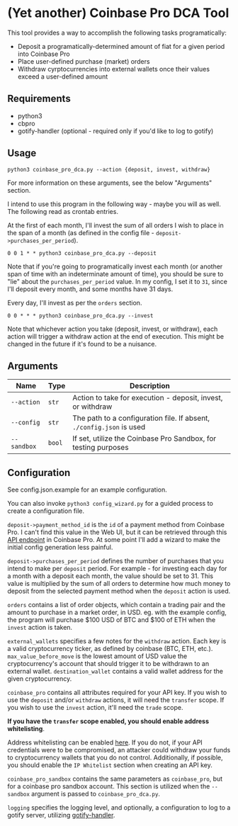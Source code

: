 # (Yet another) Coinbase Pro DCA Tool
This tool provides a way to accomplish the following tasks programatically:
* Deposit a programatically-determined amount of fiat for a given period into Coinbase Pro
* Place user-defined purchase (market) orders
* Withdraw cyrptocurrencies into external wallets once their values exceed a user-defined amount

## Requirements
* python3
* cbpro
* gotify-handler (optional - required only if you'd like to log to gotify)

## Usage
`python3 coinbase_pro_dca.py --action {deposit, invest, withdraw}`

For more information on these arguments, see the below "Arguments" section.

I intend to use this program in the following way - maybe you will as well.
The following read as crontab entries.

At the first of each month, I'll invest the sum of all orders I wish to place in the span of a month (as defined in the config file - `deposit->purchases_per_period`).

`0 0 1 * * python3 coinbase_pro_dca.py --deposit`

Note that if you're going to programatically invest each month (or another span of time with an indeterminate amount of time), you should be sure to "lie" about the `purchases_per_period` value. In my config, I set it to `31`, since I'll deposit every month, and some months have 31 days.

Every day, I'll invest as per the `orders` section.

`0 0 * * * python3 coinbase_pro_dca.py --invest`

Note that whichever action you take (deposit, invest, or withdraw),
each action will trigger a withdraw action at the end of execution.
This might be changed in the future if it's found to be a nuisance.

## Arguments
|Name|Type|Description|
|-|-|-|
|`--action`|`str`|Action to take for execution - deposit, invest, or withdraw|
|`--config`|`str`|The path to a configuration file. If absent, `./config.json` is used|
|`--sandbox`|`bool`|If set, utilize the Coinbase Pro Sandbox, for testing purposes|

## Configuration
See config.json.example for an example configuration.

You can also invoke `python3 config_wizard.py` for a guided process to create a configuration file.

`deposit->payment_method_id` is the `id` of a payment method from Coinbase Pro. I can't find this value in the Web UI, but it can be retrieved through this [API endpoint](https://docs.cloud.coinbase.com/exchange/reference/exchangerestapi_getpaymentmethods) in Coinbase Pro. At some point I'll add a wizard to make the initial config generation less painful.

`deposit->purchases_per_period` defines the number of purchases that you intend to make per `deposit` period. For example - for investing each day for a month with a deposit each month, the value should be set to 31. This value is multiplied by the sum of all orders to determine how much money to deposit from the selected payment method when the `deposit` action is used.

`orders` contains a list of order objects, which contain a trading pair and the amount to purchase in a market order, in USD.
eg. with the example config, the program will purchase $100 USD of BTC and $100 of ETH when the `invest` action is taken.

`external_wallets` specifies a few notes for the `withdraw` action.
Each key is a valid cryptocurrency ticker, as defined by coinbase (BTC, ETH, etc.).
`max_value_before_move` is the lowest amount of USD value the cryptocurrency's account that should trigger it to be withdrawn to an external wallet.
`destination_wallet` contains a valid wallet address for the given cryptocurrency.

`coinbase_pro` contains all attributes required for your API key.
If you wish to use the `deposit` and/or `withdraw` actions, it will need the `transfer` scope.
If you wish to use the `invest` action, it'll need the `trade` scope.

**If you have the `transfer` scope enabled, you should enable address whitelisting**.

Address whitelisting can be enabled [here](https://pro.coinbase.com/profile/address-book).
If you do not, if your API credentials were to be compromised, an attacker could withdraw your funds to cryptocurrency wallets that you do not control.
Additionally, if possible, you should enable the `IP Whitelist` section when creating an API key.

`coinbase_pro_sandbox` contains the same parameters as `coinbase_pro`, but for a coinbase pro sandbox account. This section is utilized when the `--sandbox` argument is passed to `coinbase_pro_dca.py`.

`logging` specifies the logging level, and optionally, a configuration to log to a gotify server, utilizing [gotify-handler](https://github.com/scottmconway/gotify-handler).
